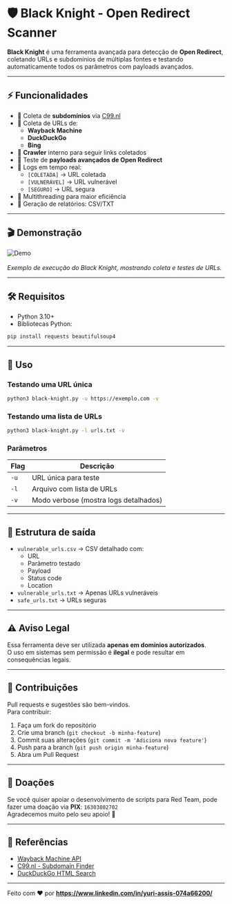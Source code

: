 # 🛡️ Black Knight - Open Redirect Scanner

&#x20;      &#x20;

**Black Knight** é uma ferramenta avançada para detecção de **Open Redirect**, coletando URLs e subdomínios de múltiplas fontes e testando automaticamente todos os parâmetros com payloads avançados.

---

## ⚡ Funcionalidades

- 🔹 Coleta de **subdomínios** via [C99.nl](https://subdomainfinder.c99.nl/)
- 🔹 Coleta de URLs de:
  - **Wayback Machine**
  - **DuckDuckGo**
  - **Bing**
- 🔹 **Crawler** interno para seguir links coletados
- 🔹 Teste de **payloads avançados de Open Redirect**
- 🔹 Logs em tempo real:
  - `[COLETADA]` → URL coletada
  - `[VULNERÁVEL]` → URL vulnerável
  - `[SEGURO]` → URL segura
- 🔹 Multithreading para maior eficiência
- 🔹 Geração de relatórios: CSV/TXT

---

## 🎬 Demonstração
![Demo](https://media.giphy.com/media/3o7abKhOpu0NwenH3O/giphy.gif)  
\
*Exemplo de execução do Black Knight, mostrando coleta e testes de URLs.*

---

## 🛠️ Requisitos

- Python 3.10+
- Bibliotecas Python:

```bash
pip install requests beautifulsoup4
```

---

## 🚀 Uso

### Testando uma URL única

```bash
python3 black-knight.py -u https://exemplo.com -v
```

### Testando uma lista de URLs

```bash
python3 black-knight.py -l urls.txt -v
```

### Parâmetros

| Flag | Descrição                             |
| ---- | ------------------------------------- |
| `-u` | URL única para teste                  |
| `-l` | Arquivo com lista de URLs             |
| `-v` | Modo verbose (mostra logs detalhados) |

---

## 📄 Estrutura de saída

- `vulnerable_urls.csv` → CSV detalhado com:
  - URL
  - Parâmetro testado
  - Payload
  - Status code
  - Location
- `vulnerable_urls.txt` → Apenas URLs vulneráveis
- `safe_urls.txt` → URLs seguras

---

## ⚠️ Aviso Legal

Essa ferramenta deve ser utilizada **apenas em domínios autorizados**.\
O uso em sistemas sem permissão é **ilegal** e pode resultar em consequências legais.

---

## 📌 Contribuições

Pull requests e sugestões são bem-vindos.\
Para contribuir:

1. Faça um fork do repositório
2. Crie uma branch (`git checkout -b minha-feature`)
3. Commit suas alterações (`git commit -m 'Adiciona nova feature'`)
4. Push para a branch (`git push origin minha-feature`)
5. Abra um Pull Request

---

## 💖 Doações

Se você quiser apoiar o desenvolvimento de scripts para Red Team, pode fazer uma doação via **PIX**: `16303802702`\
Agradecemos muito pelo seu apoio! 🙏

---

## 🔗 Referências

- [Wayback Machine API](http://web.archive.org/)
- [C99.nl - Subdomain Finder](https://subdomainfinder.c99.nl/)
- [DuckDuckGo HTML Search](https://html.duckduckgo.com/html/)

---

Feito com ❤️ por **https://www.linkedin.com/in/yuri-assis-074a66200/**

